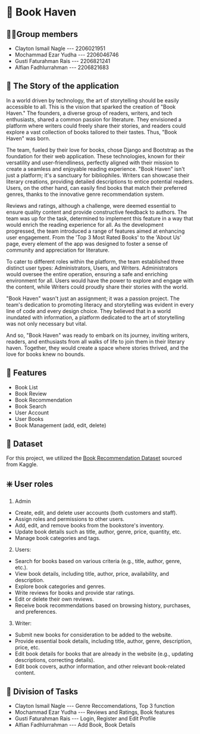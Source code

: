 # 📖 Book Haven

[tests]: https://github.com/PBPK6/BookHaven/actions/workflows/test.yml/badge.svg?branch=main
[production deployment tag]: https://github.com/PBPK6/BookHaven/actions/workflows/pbp-deploy.yml/badge.svg?branch=main
[link to site]: http://bookhaven-k6-tk.pbp.cs.ui.ac.id

## 👨‍💻Group members
- Clayton Ismail Nagle --- 2206021951
- Mochammad Ezar Yudha --- 2206046746
- Gusti Faturahman Rais --- 2206821241
- Alfian Fadhlurrahman --- 2206821683

## 📜 The Story of the application

In a world driven by technology, the art of storytelling should be easily accessible to all. This is the vision that sparked the creation of "Book Haven." The founders, a diverse group of readers, writers, and tech enthusiasts, shared a common passion for literature. They envisioned a platform where writers could freely share their stories, and readers could explore a vast collection of books tailored to their tastes. Thus, "Book Haven" was born.

The team, fueled by their love for books, chose Django and Bootstrap as the foundation for their web application. These technologies, known for their versatility and user-friendliness, perfectly aligned with their mission to create a seamless and enjoyable reading experience. "Book Haven" isn't just a platform; it's a sanctuary for bibliophiles. Writers can showcase their literary creations, providing detailed descriptions to entice potential readers. Users, on the other hand, can easily find books that match their preferred genres, thanks to the innovative genre recommendation system.

Reviews and ratings, although a challenge, were deemed essential to ensure quality content and provide constructive feedback to authors. The team was up for the task, determined to implement this feature in a way that would enrich the reading experience for all. As the development progressed, the team introduced a range of features aimed at enhancing user engagement. From the 'Top 3 Most Rated Books' to the 'About Us' page, every element of the app was designed to foster a sense of community and appreciation for literature.

To cater to different roles within the platform, the team established three distinct user types: Administrators, Users, and Writers. Administrators would oversee the entire operation, ensuring a safe and enriching environment for all. Users would have the power to explore and engage with the content, while Writers could proudly share their stories with the world.

"Book Haven" wasn't just an assignment; it was a passion project. The team's dedication to promoting literacy and storytelling was evident in every line of code and every design choice. They believed that in a world inundated with information, a platform dedicated to the art of storytelling was not only necessary but vital.

And so, "Book Haven" was ready to embark on its journey, inviting writers, readers, and enthusiasts from all walks of life to join them in their literary haven. Together, they would create a space where stories thrived, and the love for books knew no bounds.

## 📲 Features
- Book List
- Book Review
- Book Recommendation
- Book Search
- User Account
- User Books
- Book Management (add, edit, delete)

## 📘 Dataset
For this project, we utilized the [Book Recommendation Dataset](https://www.kaggle.com/datasets/arashnic/book-recommendation-dataset) sourced from Kaggle.

## ❇️ User roles
1. Admin
- Create, edit, and delete user accounts (both customers and staff).
- Assign roles and permissions to other users.
- Add, edit, and remove books from the bookstore's inventory.
- Update book details such as title, author, genre, price, quantity, etc.
- Manage book categories and tags.

2. Users:
- Search for books based on various criteria (e.g., title, author, genre, etc.).
- View book details, including title, author, price, availability, and description.
- Explore book categories and genres.
- Write reviews for books and provide star ratings.
- Edit or delete their own reviews.
- Receive book recommendations based on browsing history, purchases, and preferences.

3. Writer:
- Submit new books for consideration to be added to the website.
- Provide essential book details, including title, author, genre, description, price, etc.
- Edit book details for books that are already in the website (e.g., updating descriptions, correcting details).
- Edit book covers, author information, and other relevant book-related content.

## 🤖 Division of Tasks

- Clayton Ismail Nagle --- Genre Reccomendations, Top 3 function
- Mochammad Ezar Yudha --- Reviews and Ratings, Book features
- Gusti Faturahman Rais --- Login, Register and Edit Profile
- Alfian Fadhlurrahman --- Add Book, Book Details
